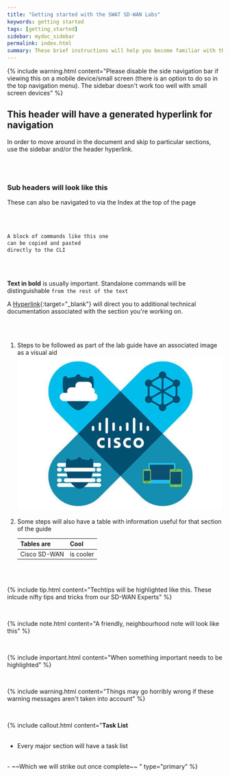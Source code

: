 ```yaml
---
title: "Getting started with the SWAT SD-WAN Labs"
keywords: getting started
tags: [getting_started]
sidebar: mydoc_sidebar
permalink: index.html
summary: These brief instructions will help you become familiar with the SWAT SD-WAN Labs.
---
```


{% include warning.html content="Please disable the side navigation bar if viewing this on a mobile device/small screen (there is an option to do so in the top navigation menu). The sidebar doesn't work too well with small screen devices" %}

## This header will have a generated hyperlink for navigation

In order to move around in the document and skip to particular sections, use the sidebar and/or the header hyperlink.

<br>
<br>

### Sub headers will look like this

These can also be navigated to via the Index at the top of the page

<br>
<br>


```
A block of commands like this one
can be copied and pasted
directly to the CLI

```
<br>
<br>

**Text in bold** is usually important. Standalone commands will be distinguishable `from the rest of the text`

A [Hyperlink](https://www.cisco.com){:target="_blank"} will direct you to additional technical documentation associated with the section you're working on.

<br>
<br>

1.  Steps to be followed as part of the lab guide have an associated image as a visual aid
    ![CiscoSDWAN](/images/cisco-sdwan.jpg)




2.  Some steps will also have a table with information useful for that section of the guide

    Tables are | Cool
    ------------ | -------------
    Cisco SD-WAN | is cooler

<br>
<br>

{% include tip.html content="Techtips will be highlighted like this. These inlcude nifty tips and tricks from our SD-WAN Experts" %}

<br>

{% include note.html content="A friendly, neighbourhood note will look like this" %}

<br>

{% include important.html content="When something important needs to be highlighted" %}

<br>

{% include warning.html content="Things may go horribly wrong if these warning messages aren't taken into account" %}

<br>

{% include callout.html content="**Task List**
<br/><br/>
- Every major section will have a task list
<br/>
- ~~Which we will strike out once complete~~
" type="primary" %}
